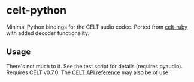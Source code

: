 celt-python
===========

Minimal Python bindings for the CELT audio codec. Ported from [celt-ruby](https://github.com/perrym5/celt-ruby) with added decoder functionality.

Usage
-----

There's not much to it. See the test script for details (requires pyaudio). Requires CELT v0.7.0. 
The [CELT API reference](http://www.celt-codec.org/docs/API.pdf) may also be of use.
